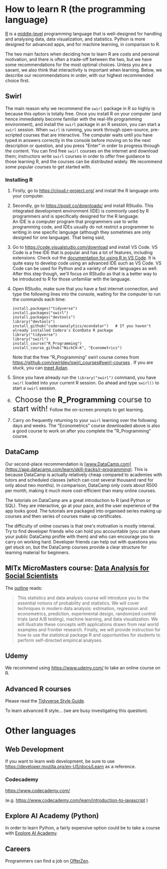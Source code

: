 # How to learn R (the programming language)

[R](https://en.wikipedia.org/wiki/R_(programming_language)) is a [middle-level](https://en.wikipedia.org/wiki/High-level_programming_language) programming language that is well-designed for handling and analysing data, data visualization, and statistics. Python is more designed for advanced apps, and for machine learning, in comparison to R.

The two main factors when deciding how to learn R are costs and personal motivation, and there is often a trade-off between the two, but we have some recommendations for the most optimal choices. Unless you are a savant, we also think that interactivity is important when learning. Below, we describe our recommendations in order, with our highest recommended choice first.

## Swirl

The main reason why we recommend the `swirl` package in R so highly is because this option is totally free. Once you install R on your computer (and hence immediately become familiar with the real-life programming environment), and install the `swirl` package in an R session, you can start a `swirl` session. When `swirl` is running, you work through open-source, pre-scripted courses that are interactive. The computer waits until you have typed in answers correctly in the console before moving on to the next description or question, and you press "Enter" in order to progress through the content. You can find free `swirl` courses on the internet and download them; instructors write `swirl` courses in order to offer free guidance to those learning R, and the courses can be distributed widely. We recommend some popular courses to get started with.

### Installing R

1.  Firstly, go to https://cloud.r-project.org/ and install the R language onto your computer.
2.  Secondly, go to https://posit.co/downloads/ and install RStudio. This integrated development environment (IDE) is commonly used by R programmers and is specifically designed for the R language.<br/>
An IDE is a computer program that programmers use to write programming code, and IDEs usually do not restrict a programmer to writing in one specific language (although they sometimes are only designed for one language). That being said,
3.  Go to https://code.visualstudio.com/download and install VS Code. VS Code is a free IDE that is popular and has a lot of features, including extensions. Check out the [documentation for using R in VS Code](https://code.visualstudio.com/docs/languages/r). It is quite easy to develop code using an advanced IDE such as VS Code. VS Code can be used for Python and a variety of other languages as well. After this step though, we'll focus on RStudio as that is a better way to be introduced to R for those unfamiliar with the language.
4.  Open RStudio, make sure that you have a fast internet connection, and type the following lines into the console, waiting for the computer to run the commands each time:

        install.packages("tidyverse")
        install.packages("swirl")
        install.packages("devtools")
        library("devtools")
        install_github("coderaanalytics/econdatar")   # If you haven't already installed Codera's EconData R package
        library("tidyverse")
        library("swirl")
        install_course("R_Programming")
        install_course_github("NickCH-K", "Econometrics") 

    Note that the free "R_Programming" swirl course comes from https://github.com/swirldev/swirl_courses#swirl-courses . If you are stuck, you can [meet Aidan](https://calendly.com/aidan-horn/r-tutoring).

5.  Since you have already run the `library("swirl")` command, you have `swirl` loaded into your current R session. Go ahead and type `swirl()` to start a `swirl` session. 
6.  &nbsp; <font size="5">Choose the **R_Programming** course to start with! </font> Follow the on-screen prompts to get learning.
7.  Carry on frequently returning to your `swirl` learning over the following days and weeks. The "Econometrics" course downloaded above is also a good course to work on after you complete the "R_Programming" course.

## DataCamp

Our second-place recommendation is [www.DataCamp.com](https://app.datacamp.com/learn/skill-tracks/r-programming). This is because DataCamp is actually relatively cheap compared to academies with tutors and scheduled classes (which can cost several thousand rand for only about two months). In comparison, DataCamp only costs about R500 per month, making it much more cost-efficient than many online courses.

The tutorials on DataCamp are a great introduction to R (and Python or SQL). They are interactive, go at your pace, and the user experience of the app looks good. The tutorials are packaged into organised series making up courses and then series of courses make up certificates.

The difficulty of online courses is that one's motivation is mostly internal. Try to find developer friends who can hold you accountable (you can share your public DataCamp profile with them) and who can encourage you to carry on working hard. Developer friends can help out with questions you get stuck on, but the DataCamp courses provide a clear structure for learning material for beginners.

## MITx MicroMasters course: [Data Analysis for Social Scientists](https://mitxonline.mit.edu/courses/course-v1:MITxT+14.310x/)

The [outline](https://mitxonline.mit.edu/courses/course-v1:MITxT+14.310x/) reads:
> This statistics and data analysis course will introduce you to the essential notions of probability and statistics. We will cover techniques in modern data analysis: estimation, regression and econometrics, prediction, experimental design, randomized control trials (and A/B testing), machine learning, and data visualization. We will illustrate these concepts with applications drawn from real world examples and frontier research. Finally, we will provide instruction for how to use the statistical package R and opportunities for students to perform self-directed empirical analyses.

## Udemy

We recommend using https://www.udemy.com/ to take an online course on R.


## Advanced R courses

Please read the [Tidyverse Style Guide](https://style.tidyverse.org/).

To learn advanced R style... (we are busy investigating this question).


# Other languages

## Web Development

If you want to learn web development, be sure to use  https://developer.mozilla.org/en-US/docs/Learn as a reference.

### Codecademy

https://www.codecademy.com/ 

(e.g. https://www.codecademy.com/learn/introduction-to-javascript )

## Explore AI Academy (Python)

In order to learn Python, a fairly expensive option could be to take a course with [Explore AI Academy](https://admissions.explore.ai/).

## Careers

Programmers can find a job on [OfferZen](https://www.offerzen.com/z/clpoRY).

